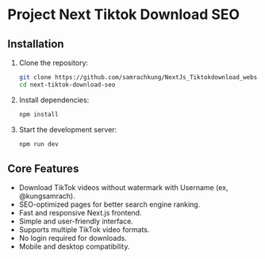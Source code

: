 # Project Next Tiktok Download SEO

## Installation

1. Clone the repository:
    ```bash
    git clone https://github.com/samrachkung/NextJs_Tiktokdownload_website.git
    cd next-tiktok-download-seo
    ```
2. Install dependencies:
    ```bash
    npm install
    ```
3. Start the development server:
    ```bash
    npm run dev
    ```

## Core Features

- Download TikTok videos without watermark with Username (ex, @kungsamrach).
- SEO-optimized pages for better search engine ranking.
- Fast and responsive Next.js frontend.
- Simple and user-friendly interface.
- Supports multiple TikTok video formats.
- No login required for downloads.
- Mobile and desktop compatibility.
